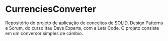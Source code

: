 # CurrenciesConverter
Repositório do projeto de aplicação de conceitos de SOLID, Design Patterns  e Scrum, do curso Itau Devs Experts, com a Lets Code. O projeto consiste em um conversor simples de câmbio.
